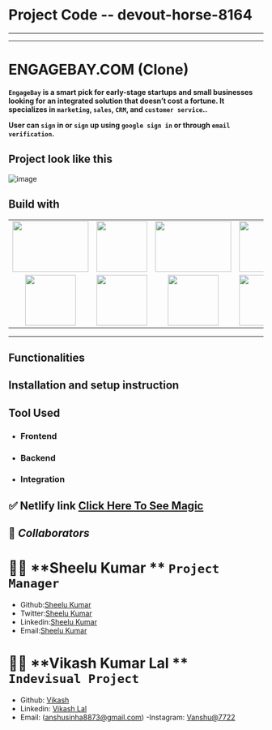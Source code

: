 
# Project Code -- devout-horse-8164
-------------------------------------------------------------------------------------------------------------------------------------------------------------
-------------------------------------------------------------------------------------------------------------------------------------------------------------

# ENGAGEBAY.COM  (Clone)


**`EngageBay` is a smart pick for early-stage startups and small businesses looking for an integrated solution that doesn’t cost a fortune. It specializes in `marketing`, `sales`, `CRM`, and `customer service`..**

**User can `sign` in or `sign` up using `google sign in` or through `email verification`.**

## Project look like this

<!-- ![image](https://user-images.githubusercontent.com/105917542/201535630-643af584-1bf8-4d92-a566-2770f7990cdd.png) -->

![image](https://user-images.githubusercontent.com/105917542/201535789-10270393-cba4-4630-a940-d46977463b3d.png)



## Build with

<table  align=center>
  <tr>
 <td align=center> <img src="https://upload.wikimedia.org/wikipedia/commons/thumb/d/d9/Node.js_logo.svg/1280px-Node.js_logo.svg.png"  height=100   width=150 ></td>
     <td align=center> <img src="https://upload.wikimedia.org/wikipedia/commons/thumb/a/a7/React-icon.svg/1280px-React-icon.svg.png" height=100   ></td>
    <td align=center> <img src="https://upload.wikimedia.org/wikipedia/commons/4/49/Redux.png"  height=100   width=150 ></td>
     <td align=center> <img src="https://img.icons8.com/nolan/64/wikipedia.png"  height=100  ></td>
  </tr><tr><td align=center>  <img src="https://img.icons8.com/color/48/null/chakra-ui.png"   width=100  ></td>
   <td align=center> <img src="https://upload.wikimedia.org/wikipedia/commons/thumb/b/b2/Bootstrap_logo.svg/768px-Bootstrap_logo.svg.png"  height=100    ></td>
  <td align=center> <img src="https://git-scm.com/images/logos/downloads/Git-Icon-1788C.png"  height=100  ></td>
  <td align=center> <img src="https://img.icons8.com/plasticine/100/null/github.png"  height=100  ></td>
  </tr>

</table>

<hr/>

## Functionalities

## Installation and setup instruction

## Tool Used

- ### **Frontend**
- ### **Backend**

- ### **Integration**

## ✅ **Netlify link** [Click Here To See Magic](https://vikash-fp-04-059.netlify.app/)

## 🤝 **_Collaborators_**

# 🧔🏻 **Sheelu Kumar ** `Project Manager`

- Github:[Sheelu Kumar](https://www.linkedin.com/in/sheeluofficial/)
- Twitter:[Sheelu Kumar](https://www.linkedin.com/in/sheeluofficial/)
- Linkedin:[Sheelu Kumar](https://www.linkedin.com/in/sheeluofficial/)
- Email:[Sheelu Kumar](sheelu.kumar@masaischool.com)

# 👨🏻 **Vikash Kumar Lal ** `Indevisual Project `

- Github: [Vikash](https://github.com/Therobo77)
- Linkedin: [Vikash Lal](https://www.linkedin.com/in/vikash-lal-001420181/)
- Email: (anshusinha8873@gmail.com)
-Instagram: [Vanshu@7722](https://www.instagram.com/vanshu7722/)


